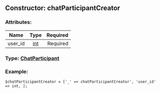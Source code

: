 ## Constructor: chatParticipantCreator  

### Attributes:

| Name     |    Type       | Required |
|----------|:-------------:|---------:|
|user\_id|[int](../types/int.md) | Required|


### Type: [ChatParticipant](../types/ChatParticipant.md)

### Example:


```
$chatParticipantCreator = ['_' => chatParticipantCreator', 'user_id' => int, ];
```